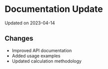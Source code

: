# Documentation Update

Updated on 2023-04-14

## Changes
- Improved API documentation
- Added usage examples
- Updated calculation methodology
